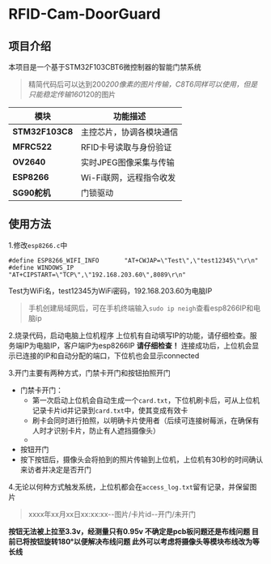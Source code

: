 # RFID-Cam-DoorGuard

## 项目介绍
本项目是一个基于STM32F103CBT6微控制器的智能门禁系统
> 精简代码后可以达到200*200像素的图片传输，C8T6同样可以使用，但是只能稳定传输160*120的图片

| 模块           | 功能描述                     | 
|----------------|------------------------------|
| **STM32F103C8** | 主控芯片，协调各模块通信 |
| **MFRC522**     | RFID卡号读取与身份验证 |
| **OV2640**      | 实时JPEG图像采集与传输 |
| **ESP8266**     | Wi-Fi联网，远程指令收发 |
| **SG90舵机**    | 门锁驱动 |

## 使用方法
1.修改`esp8266.c`中
```
#define ESP8266_WIFI_INFO		"AT+CWJAP=\"Test\",\"test12345\"\r\n"
#define WINDOWS_IP    "AT+CIPSTART=\"TCP\",\"192.168.203.60\",8089\r\n"
```
Test为WiFi名，test12345为WiFi密码，192.168.203.60为电脑IP
> 手机创建局域网后，可在手机终端输入`sudo ip neigh`查看esp8266IP和电脑ip

2.烧录代码，启动电脑上位机程序
上位机有自动填写IP的功能，请仔细检查。服务端IP为电脑IP，客户端IP为esp8266IP  **请仔细检查！**
连接成功后，上位机会显示已连接的IP和自动分配的端口，下位机也会显示connected

3.开门主要有两种方式，门禁卡开门和按钮拍照开门
  - 门禁卡开门：
    - 第一次启动上位机会自动生成一个`card.txt`，下位机刷卡后，可从上位机记录卡片id并记录到`card.txt`中，使其变成有效卡
    - 刷卡会同时进行拍照，以明确卡片使用者（后续可连接树莓派，在确保有人时才识别卡片，防止有人遮挡摄像头）
    - 
  - 按钮开门
  - 按下按钮后，摄像头会将拍到的照片传输到上位机，上位机有30秒的时间确认来访者并决定是否开门

4.无论以何种方式触发系统，上位机都会在`access_log.txt`留有记录，并保留图片
> xxxx年xx月xx日xx:xx:xx--图片/卡片id--开门/未开门

**按钮无法被上拉至3.3v，经测量只有0.95v
不确定是pcb板问题还是布线问题
目前已将按钮旋转180°以便解决布线问题
此外可以考虑将摄像头等模块布线改为等长线**
